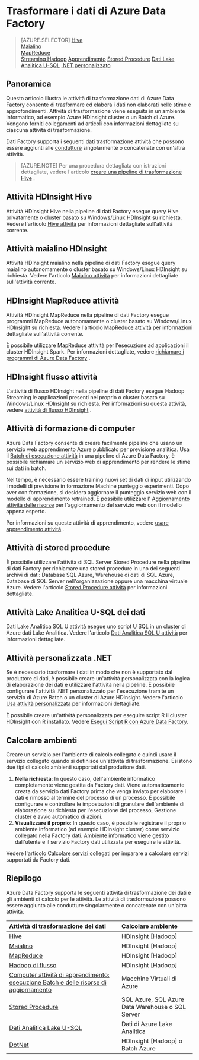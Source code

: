 <properties 
    pageTitle="Trasformazione dei dati: Dati di processo e trasforma | Microsoft Azure" 
    description="Informazioni su come trasformare i dati o grafici in Azure Data Factory usando Hadoop, apprendimento o Azure dati Lake Analitica." 
    keywords="trasformazione dei dati, i dati processo trasformare i dati, attività di trasformazione"
    services="data-factory" 
    documentationCenter="" 
    authors="sharonlo101" 
    manager="jhubbard" 
    editor="monicar"/>

<tags 
    ms.service="data-factory" 
    ms.workload="data-services" 
    ms.tgt_pltfrm="na" 
    ms.devlang="na" 
    ms.topic="article" 
    ms.date="09/23/2016" 
    ms.author="shlo"/>

# <a name="transform-data-in-azure-data-factory"></a>Trasformare i dati di Azure Data Factory
> [AZURE.SELECTOR]
[Hive](data-factory-hive-activity.md)  
[Maialino](data-factory-pig-activity.md)  
[MapReduce](data-factory-map-reduce.md)  
[Streaming Hadoop](data-factory-hadoop-streaming-activity.md)
[Apprendimento](data-factory-azure-ml-batch-execution-activity.md) 
[Stored Procedure](data-factory-stored-proc-activity.md)
[Dati Lake Analitica U-SQL](data-factory-usql-activity.md)
[.NET personalizzato](data-factory-use-custom-activities.md)
   

## <a name="overview"></a>Panoramica 
Questo articolo illustra le attività di trasformazione dati di Azure Data Factory consente di trasformare ed elabora i dati non elaborati nelle stime e approfondimenti. Attività di trasformazione viene eseguita in un ambiente informatico, ad esempio Azure HDInsight cluster o un Batch di Azure. Vengono forniti collegamenti ad articoli con informazioni dettagliate su ciascuna attività di trasformazione.
 
Dati Factory supporta i seguenti dati trasformazione attività che possono essere aggiunti alle [condutture](data-factory-create-pipelines.md) singolarmente o concatenate con un'altra attività.

> [AZURE.NOTE] Per una procedura dettagliata con istruzioni dettagliate, vedere l'articolo [creare una pipeline di trasformazione Hive](data-factory-build-your-first-pipeline.md) .  

## <a name="hdinsight-hive-activity"></a>Attività HDInsight Hive
Attività HDInsight Hive nella pipeline di dati Factory esegue query Hive privatamente o cluster basato su Windows/Linux HDInsight su richiesta. Vedere l'articolo [Hive attività](data-factory-hive-activity.md) per informazioni dettagliate sull'attività corrente. 

## <a name="hdinsight-pig-activity"></a>Attività maialino HDInsight
Attività HDInsight maialino nella pipeline di dati Factory esegue query maialino autonomamente o cluster basato su Windows/Linux HDInsight su richiesta. Vedere l'articolo [Maialino attività](data-factory-pig-activity.md) per informazioni dettagliate sull'attività corrente. 

## <a name="hdinsight-mapreduce-activity"></a>HDInsight MapReduce attività
Attività HDInsight MapReduce nella pipeline di dati Factory esegue programmi MapReduce autonomamente o cluster basato su Windows/Linux HDInsight su richiesta. Vedere l'articolo [MapReduce attività](data-factory-map-reduce.md) per informazioni dettagliate sull'attività corrente.

È possibile utilizzare MapReduce attività per l'esecuzione ad applicazioni il cluster HDInsight Spark. Per informazioni dettagliate, vedere [richiamare i programmi di Azure Data Factory](data-factory-spark.md) .

## <a name="hdinsight-streaming-activity"></a>HDInsight flusso attività
L'attività di flusso HDInsight nella pipeline di dati Factory esegue Hadoop Streaming le applicazioni presenti nel proprio o cluster basato su Windows/Linux HDInsight su richiesta. Per informazioni su questa attività, vedere [attività di flusso HDInsight](data-factory-hadoop-streaming-activity.md) .

## <a name="machine-learning-activities"></a>Attività di formazione di computer
Azure Data Factory consente di creare facilmente pipeline che usano un servizio web apprendimento Azure pubblicato per previsione analitica. Usa il [Batch di esecuzione attività](data-factory-azure-ml-batch-execution-activity.md#invoking-a-web-service-using-batch-execution-activity) in una pipeline di Azure Data Factory, è possibile richiamare un servizio web di apprendimento per rendere le stime sui dati in batch.

Nel tempo, è necessario essere training nuovi set di dati di input utilizzando i modelli di previsione in formazione Machine punteggio esperimenti. Dopo aver con formazione, si desidera aggiornare il punteggio servizio web con il modello di apprendimento retrained. È possibile utilizzare l' [Aggiornamento attività delle risorse](data-factory-azure-ml-batch-execution-activity.md#updating-models-using-update-resource-activity) per l'aggiornamento del servizio web con il modello appena esperto.  

Per informazioni su queste attività di apprendimento, vedere [usare apprendimento attività](data-factory-azure-ml-batch-execution-activity.md) . 

## <a name="stored-procedure-activity"></a>Attività di stored procedure
È possibile utilizzare l'attività di SQL Server Stored Procedure nella pipeline di dati Factory per richiamare una stored procedure in uno dei seguenti archivi di dati: Database SQL Azure, Warehouse di dati di SQL Azure, Database di SQL Server nell'organizzazione oppure una macchina virtuale Azure. Vedere l'articolo [Stored Procedure attività](data-factory-stored-proc-activity.md) per informazioni dettagliate.  

## <a name="data-lake-analytics-u-sql-activity"></a>Attività Lake Analitica U-SQL dei dati
Dati Lake Analitica SQL U attività esegue uno script U SQL in un cluster di Azure dati Lake Analitica. Vedere l'articolo [Dati Analitica SQL U attività](data-factory-usql-activity.md) per informazioni dettagliate. 

## <a name="net-custom-activity"></a>Attività personalizzata .NET
Se è necessario trasformare i dati in modo che non è supportato dal produttore di dati, è possibile creare un'attività personalizzata con la logica di elaborazione dei dati e utilizzare l'attività nella pipeline. È possibile configurare l'attività .NET personalizzato per l'esecuzione tramite un servizio di Azure Batch o un cluster di Azure HDInsight. Vedere l'articolo [Usa attività personalizzata](data-factory-use-custom-activities.md) per informazioni dettagliate. 

È possibile creare un'attività personalizzata per eseguire script R il cluster HDInsight con R installato. Vedere [Esegui Script R con Azure Data Factory](https://github.com/Azure/Azure-DataFactory/tree/master/Samples/RunRScriptUsingADFSample). 

## <a name="compute-environments"></a>Calcolare ambienti
Creare un servizio per l'ambiente di calcolo collegato e quindi usare il servizio collegato quando si definisce un'attività di trasformazione. Esistono due tipi di calcolo ambienti supportati dal produttore dati. 

1. **Nella richiesta**: In questo caso, dell'ambiente informatico completamente viene gestita da Factory dati. Viene automaticamente creata da servizio dati Factory prima che venga inviato per elaborare i dati e rimosso al termine del processo di un processo. È possibile configurare e controllare le impostazioni di granulare dell'ambiente di elaborazione su richiesta per l'esecuzione del processo, Gestione cluster e avvio automatico di azioni. 
2. **Visualizzare il proprio**: In questo caso, è possibile registrare il proprio ambiente informatico (ad esempio HDInsight cluster) come servizio collegato nella Factory dati. Ambiente informatico viene gestito dall'utente e il servizio Factory dati utilizzata per eseguire le attività. 

Vedere l'articolo [Calcolare servizi collegati](data-factory-compute-linked-services.md) per imparare a calcolare servizi supportati da Factory dati. 


## <a name="summary"></a>Riepilogo
Azure Data Factory supporta le seguenti attività di trasformazione dei dati e gli ambienti di calcolo per le attività. Le attività di trasformazione possono essere aggiunto alle condutture singolarmente o concatenate con un'altra attività.

Attività di trasformazione dei dati |  Calcolare ambiente 
:----------------------- | :--------------------
[Hive](data-factory-hive-activity.md) | HDInsight [Hadoop] 
[Maialino](data-factory-pig-activity.md) | HDInsight [Hadoop]  
[MapReduce](data-factory-map-reduce.md) | HDInsight [Hadoop]  
[Hadoop di flusso](data-factory-hadoop-streaming-activity.md) | HDInsight [Hadoop]
[Computer attività di apprendimento: esecuzione Batch e delle risorse di aggiornamento](data-factory-azure-ml-batch-execution-activity.md) | Macchine Virtuali di Azure 
[Stored Procedure](data-factory-stored-proc-activity.md) | SQL Azure, SQL Azure Data Warehouse o SQL Server |
[Dati Analitica Lake U-SQL](data-factory-usql-activity.md) | Dati di Azure Lake Analitica 
[DotNet](data-factory-use-custom-activities.md) | HDInsight [Hadoop] o Batch Azure
   


